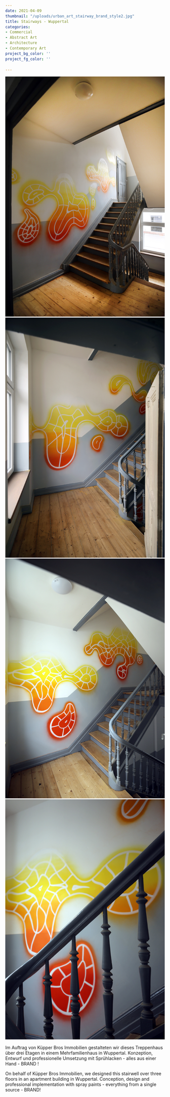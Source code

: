 ```yaml
---
date: 2021-04-09
thumbnail: "/uploads/urban_art_stairway_brand_style2.jpg"
title: Stairways - Wuppertal
categories:
- Commercial
- Abstract Art
- Architecture
- Contemporary Art
project_bg_color: ''
project_fg_color: ''

---
```

![](/uploads/urban_art_stairway_brand_oz_style1.jpg)![](/uploads/urban_art_stairway_brand1.jpg)![](/uploads/urban_art_stairway_brand.jpg)![](/uploads/urban_art_stairway_brand_oz_style.jpg)

Im Auftrag von Küpper Bros Immobilien gestalteten wir dieses Treppenhaus über drei Etagen in einem Mehrfamilienhaus in Wuppertal. Konzeption, Entwurf und professionelle Umsetzung mit Sprühlacken - alles aus einer Hand - BRAND !

On behalf of Küpper Bros Immobilien, we designed this stairwell over three floors in an apartment building in Wuppertal. Conception, design and professional implementation with spray paints - everything from a single source - BRAND!